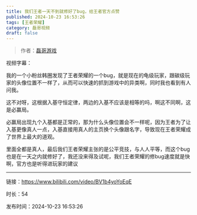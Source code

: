 ```yaml
---
title: 我们王者一天不到就修好了bug，给王者官方点赞
published: 2024-10-23 16:53:26
tags: [王者荣耀]
category: 磊哥视频
draft: false
---
```



> 作者：[磊哥游戏](https://space.bilibili.com/268941858?spm_id_from=333.788.upinfo.head.click)

视频字幕：

我的一个小粉丝韩圈发现了王者荣耀的一个bug，就是现在的龟级玩家，跟碳级玩家的头像位置不一样了，从而可以快速的抓到游戏中的异类啊，同时我也看到有人问我。

这不对呀，这根据入基守恒定律，两边的入基不应该是相等的吗，啊这不同啊，这是必赢局。

必赢局出现九个入基都是正常的，那为什么头像位置会不一样呢，因为王者为了让入基更像真人一点，入基直接用真人的主页换个头像跟名字，导致现在王者荣耀成了世界上最大的道观。

里面全都是真人，最后我们王者荣耀主张的是公平竞技，与人人平等，而这个bug也是在一天之内就修好了，我还没来得及试呢，我们王者荣耀的修bug速度就是快啊，官方也是听得进玩家的建议

---

链接：https://www.bilibili.com/video/BV1b4yoYoEqE

时长：54

发布时间：2024-10-23 16:53:26
